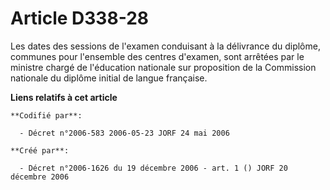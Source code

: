 # Article D338-28

Les dates des sessions de l'examen conduisant à la délivrance du diplôme, communes pour l'ensemble des centres d'examen, sont
arrêtées par le ministre chargé de l'éducation nationale sur proposition de la Commission nationale du diplôme initial de
langue française.

**Liens relatifs à cet article**

	**Codifié par**:

	  - Décret n°2006-583 2006-05-23 JORF 24 mai 2006

	**Créé par**:

	  - Décret n°2006-1626 du 19 décembre 2006 - art. 1 () JORF 20 décembre 2006
